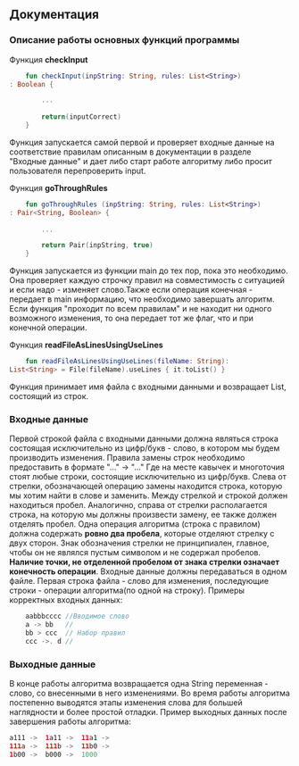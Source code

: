## Документация

### Описание работы основных функций программы

Функция **checkInput**
```kotlin
    fun checkInput(inpString: String, rules: List<String>) 
: Boolean {

        ...
       
        return(inputCorrect)
    }
```
Функция запускается самой первой и проверяет входные данные на соответствие правилам
описанным в документации в разделе "Входные данные" и дает либо старт работе алгоритму
либо просит пользователя перепроверить input.

Функция **goThroughRules**
```kotlin
    fun goThroughRules (inpString: String, rules: List<String>) 
: Pair<String, Boolean> {
        
        ...

        return Pair(inpString, true)
    }
```
Функция запускается из функции main до тех пор, пока это необходимо.
Она проверяет каждую строчку правил на совместимость с ситуацией и если надо -
изменяет слово.Также если операция конечная - передает в main информацию, что
необходимо завершать алгоритм. Если функция "проходит по всем правилам" и не
находит ни одного возможного изменения, то она передает тот же флаг, что и при конечной операции.

Функция **readFileAsLinesUsingUseLines**
```kotlin
    fun readFileAsLinesUsingUseLines(fileName: String): 
List<String> = File(fileName).useLines { it.toList() }
```
Функция принимает имя файла с входными данными и возвращает List, состоящий из строк.
### Входные данные <br>
Первой строкой файла с входными данными должна являться строка
состоящая исключительно из цифр/букв - слово, в котором мы будем производить изменения.
 Правила замены строк необходимо предоставить в формате "..." -> "..."
Где на месте кавычек и многоточия стоят любые строки, 
состоящие исключительно из цифр/букв. Слева от стрелки, обозначающей 
операцию замены находится строка, которую мы хотим найти в слове и заменить.
Между стрелкой и строкой должен находиться пробел. Аналогично, справа от стрелки
располагается строка, на которую мы должны произвести замену, ее также должен отделять пробел.
Одна операция алгоритма (строка с правилом) должна содержать **ровно два пробела**, 
которые отделяют стрелку с двух сторон. Знак обозначения стрелки не принципиален, 
главное, чтобы он не являлся пустым символом и не содержал пробелов. 
**Наличие точки, не отделенной пробелом
от знака стрелки означает конечность операции**.
Входные данные должны передаваться в одном файле. Первая строка файла -
слово для изменения, последующие строки - операции алгоритма(по одной на строку). 
Примеры корректных входных данных: 
```kotlin
    aabbbcccc //Вводимое слово
    a -> bb   //
    bb > ccc  // Набор правил
    ccc ->. d // 
```
### Выходные данные
В конце работы алгоритма возвращается одна String переменная - слово, со внесенными 
в него изменениями. Во время работы алгоритма постепенно выводятся этапы изменения слова для 
большей наглядности и более простой отладки.
Пример выходных данных после завершения работы алгоритма:
```kotlin
a111 ->  1a11 ->  11a1 ->  
111a ->  111b ->  11b0 ->  
1b00 ->  b000 ->  1000
```


